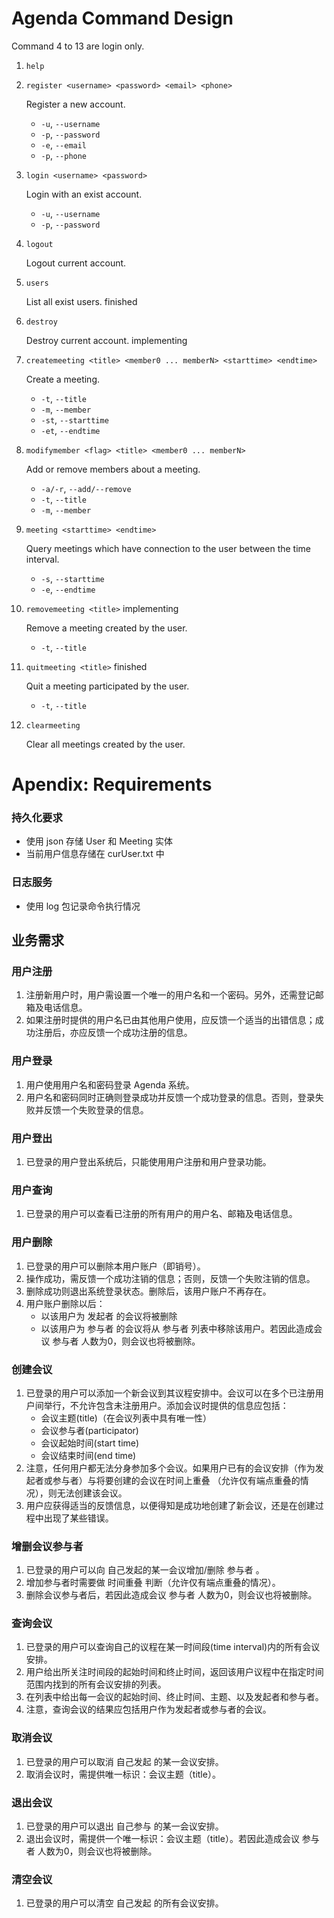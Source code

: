 # Agenda Command Design

Command 4 to 13 are login only.

1. `help`
2. `register <username> <password> <email> <phone>`

    Register a new account.

    - `-u`, `--username`
    - `-p`, `--password`
    - `-e`, `--email`
    - `-p`, `--phone`

3. `login <username> <password>`

    Login with an exist account.

    - `-u`, `--username`
    - `-p`, `--password`

4. `logout`

    Logout current account.

5. `users`

    List all exist users. finished

6. `destroy`

    Destroy current account. implementing

7. `createmeeting <title> <member0 ... memberN> <starttime> <endtime>`

    Create a meeting.

    - `-t`, `--title`
    - `-m`, `--member`
    - `-st`, `--starttime`
    - `-et`, `--endtime`

8. `modifymember <flag> <title> <member0 ... memberN>`

    Add or remove members about a meeting.

    - `-a/-r`, `--add/--remove`
    - `-t`, `--title`
    - `-m`, `--member`

10. `meeting <starttime> <endtime>`

    Query meetings which have connection to the user between the time interval.

    - `-s`, `--starttime`
    - `-e`, `--endtime`

11. `removemeeting <title>` implementing

    Remove a meeting created by the user.

    - `-t`, `--title`

12. `quitmeeting <title>` finished

    Quit a meeting participated by the user.

    - `-t`, `--title`

13. `clearmeeting`

    Clear all meetings created by the user.

# Apendix: Requirements

### 持久化要求

- 使用 json 存储 User 和 Meeting 实体
- 当前用户信息存储在 curUser.txt 中

### 日志服务

- 使用 log 包记录命令执行情况

## 业务需求

### 用户注册

1. 注册新用户时，用户需设置一个唯一的用户名和一个密码。另外，还需登记邮箱及电话信息。
2. 如果注册时提供的用户名已由其他用户使用，应反馈一个适当的出错信息；成功注册后，亦应反馈一个成功注册的信息。

### 用户登录

1. 用户使用用户名和密码登录 Agenda 系统。
2. 用户名和密码同时正确则登录成功并反馈一个成功登录的信息。否则，登录失败并反馈一个失败登录的信息。

### 用户登出

1. 已登录的用户登出系统后，只能使用用户注册和用户登录功能。

### 用户查询

1. 已登录的用户可以查看已注册的所有用户的用户名、邮箱及电话信息。

### 用户删除

1. 已登录的用户可以删除本用户账户（即销号）。
2. 操作成功，需反馈一个成功注销的信息；否则，反馈一个失败注销的信息。
3. 删除成功则退出系统登录状态。删除后，该用户账户不再存在。
4. 用户账户删除以后：
    - 以该用户为 发起者 的会议将被删除
    - 以该用户为 参与者 的会议将从 参与者 列表中移除该用户。若因此造成会议 参与者 人数为0，则会议也将被删除。

### 创建会议

1. 已登录的用户可以添加一个新会议到其议程安排中。会议可以在多个已注册用户间举行，不允许包含未注册用户。添加会议时提供的信息应包括：
    - 会议主题(title)（在会议列表中具有唯一性）
    - 会议参与者(participator)
    - 会议起始时间(start time)
    - 会议结束时间(end time)
2. 注意，任何用户都无法分身参加多个会议。如果用户已有的会议安排（作为发起者或参与者）与将要创建的会议在时间上重叠 （允许仅有端点重叠的情况），则无法创建该会议。
3. 用户应获得适当的反馈信息，以便得知是成功地创建了新会议，还是在创建过程中出现了某些错误。

### 增删会议参与者

1. 已登录的用户可以向 自己发起的某一会议增加/删除 参与者 。
2. 增加参与者时需要做 时间重叠 判断（允许仅有端点重叠的情况）。
3. 删除会议参与者后，若因此造成会议 参与者 人数为0，则会议也将被删除。

### 查询会议

1. 已登录的用户可以查询自己的议程在某一时间段(time interval)内的所有会议安排。
2. 用户给出所关注时间段的起始时间和终止时间，返回该用户议程中在指定时间范围内找到的所有会议安排的列表。
3. 在列表中给出每一会议的起始时间、终止时间、主题、以及发起者和参与者。
4. 注意，查询会议的结果应包括用户作为发起者或参与者的会议。

### 取消会议

1. 已登录的用户可以取消 自己发起 的某一会议安排。
2. 取消会议时，需提供唯一标识：会议主题（title）。

### 退出会议

1. 已登录的用户可以退出 自己参与 的某一会议安排。
2. 退出会议时，需提供一个唯一标识：会议主题（title）。若因此造成会议 参与者 人数为0，则会议也将被删除。

### 清空会议

1. 已登录的用户可以清空 自己发起 的所有会议安排。
